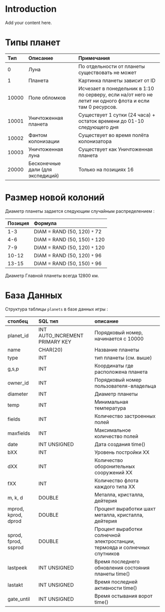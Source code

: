 # Introduction #

Add your content here.

# Типы планет #

| **Тип** | **Описание** | **Примечания** |
|:-----------|:---------------------|:-------------------------|
|0           |Луна              |По отдельности от планеты существовать не может|
|1           |Планета        |Картинка планеты зависит от ID|
|10000       |Поле обломков|Исчезает в понедельник в 1:10 по серверу, если на/от него не летит ни одного флота и если там 0 ресурсов.|
|10001       |Уничтоженная планета|Существует 1 сутки (24 часа) + остаток времени до 01-10 следующего дня|
|10002       |Фантом колонизации|Существует во время полёта колонизатора |
|10003       |Уничтоженная луна|Существует как Уничтоженная планета|
|20000       |Бесконечные дали (для экспедиций)|Только на позициях 16 |

# Размер новой колоний #

Диаметр планеты задается следующим случайным распределением :

| **Позиция** | **Формула** |
|:-------------------|:-------------------|
|1-3                 | DIAM = RAND (50, 120) `*` 72|
|4-6                 | DIAM = RAND (50, 150) `*` 120|
|7-9                 | DIAM = RAND (50, 120) `*` 120|
|10-12               | DIAM = RAND (50, 120) `*` 96|
|13-15               | DIAM = RAND (50, 150) `*` 96|

Диаметр Главной планеты всегда 12800 км.

# База Данных #

Структура таблицы `planets` в базе данных игры :

| **столбец** | **SQL тип** | **описание** |
|:-------------------|:---------------|:---------------------|
| planet\_id         | INT AUTO\_INCREMENT PRIMARY KEY| Порядковый номер, начинается с 10000|
| name               | CHAR(20)       | Название планеты|
| type               | INT            | тип планеты (см. выше) |
| g,s,p              | INT            | Координаты где расположена планета |
| owner\_id          | INT            | Порядковый номер пользователя-владельца|
| diameter           | INT            | Диаметр планеты|
| temp               | INT            | Минимальная температура|
| fields             | INT            | Количество застроенных полей|
| maxfields          | INT            | Максимальное количество полей|
| date               | INT UNSIGNED   | Дата создания time()|
| bXX                | INT            | Уровень постройки XX|
| dXX                | INT            | Количество оборонительных сооружений XX|
| fXX                | INT            | Количество флота каждого типа XX|
| m, k, d            | DOUBLE         | Металла, кристалла, дейтерия|
| mprod, kprod, dprod| DOUBLE         | Процент выработки шахт металла, кристалла, дейтерия|
| sprod, fprod, ssprod| DOUBLE         | Процент выработки солнечной электростанции, термояда и солнечных спутников|
| lastpeek           | INT UNSIGNED   | Время последнего обновления состояния планеты time()|
| lastakt            | INT UNSIGNED   | Время последней активности time()|
| gate\_until        | INT UNSIGNED   | Время остывания ворот time()|